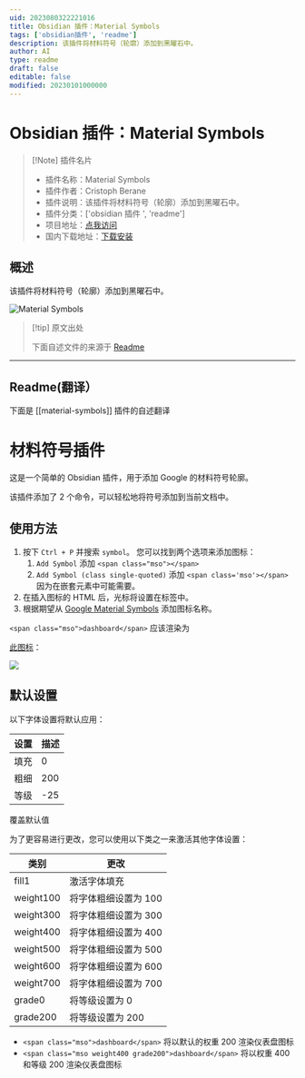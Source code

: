 ```yaml
---
uid: 2023080322221016
title: Obsidian 插件：Material Symbols
tags: ['obsidian插件', 'readme']
description: 该插件将材料符号（轮廓）添加到黑曜石中。
author: AI
type: readme
draft: false
editable: false
modified: 20230101000000
---
```


# Obsidian 插件：Material Symbols

> [!Note] 插件名片
> - 插件名称：Material Symbols
> - 插件作者：Cristoph Berane
> - 插件说明：该插件将材料符号（轮廓）添加到黑曜石中。
> - 插件分类：['obsidian 插件 ', 'readme']
> - 项目地址：[点我访问](https://github.com/cberane/obsidian-material-symbols)
> - 国内下载地址：[下载安装](https://pkmer.cn/products/plugin/pluginMarket/?material-symbols)

## 概述

该插件将材料符号（轮廓）添加到黑曜石中。

![Material Symbols](https://cdn.pkmer.cn/covers/material-symbols.png!pkmer)

> [!tip] 原文出处
>
>下面自述文件的来源于 [Readme](https://ghproxy.net/https://raw.githubusercontent.com/cberane/obsidian-material-symbols/master/README.md)

---

## Readme(翻译）

下面是 [[material-symbols]] 插件的自述翻译

# 材料符号插件

这是一个简单的 Obsidian 插件，用于添加 Google 的材料符号轮廓。

该插件添加了 2 个命令，可以轻松地将符号添加到当前文档中。

## 使用方法

1. 按下 `Ctrl + P` 并搜索 `symbol`。
   您可以找到两个选项来添加图标：
   1. `Add Symbol` 添加 `<span class="mso"></span>`
   2. `Add Symbol (class single-quoted)` 添加 `<span class='mso'></span>`
      因为在嵌套元素中可能需要。
2. 在插入图标的 HTML 后，光标将设置在标签中。
3. 根据期望从 [Google Material Symbols](https://fonts.google.com/icons?icon.style=Outlined) 添加图标名称。

`<span class="mso">dashboard</span>` 应该渲染为

[此图标](https://fonts.google.com/icons?selected=Material%20Symbols%20Outlined%3Adashboard%3AFILL%400%3Bwght%40200%3BGRAD%40-25%3Bopsz%4024)：

![](doc/dashboard_FILL0_wght200_GRAD-25_opsz48.png)

## 默认设置

以下字体设置将默认应用：

| 设置    | 描述         |
|---------|-------------|
| 填充    | 0           |
| 粗细    | 200         |
| 等级    | -25         |

覆盖默认值

为了更容易进行更改，您可以使用以下类之一来激活其他字体设置：

| 类别       | 更改                          |
|-----------|-----------------------------|
| fill1     | 激活字体填充                  |
| weight100 | 将字体粗细设置为 100           |
| weight300 | 将字体粗细设置为 300           |
| weight400 | 将字体粗细设置为 400           |
| weight500 | 将字体粗细设置为 500           |
| weight600 | 将字体粗细设置为 600           |
| weight700 | 将字体粗细设置为 700           |
| grade0    | 将等级设置为 0                 |
| grade200  | 将等级设置为 200               |

- `<span class="mso">dashboard</span>` 将以默认的权重 200 渲染仪表盘图标
- `<span class="mso weight400 grade200">dashboard</span>` 将以权重 400 和等级 200 渲染仪表盘图标



